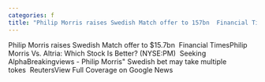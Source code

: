 ```yaml
---
categories: f
title: "Philip Morris raises Swedish Match offer to 157bn  Financial Times"
---
```

Philip Morris raises Swedish Match offer to $15.7bn&nbsp;&nbsp;Financial TimesPhilip Morris Vs. Altria: Which Stock Is Better? (NYSE:PM)&nbsp;&nbsp;Seeking AlphaBreakingviews - Philip Morris" Swedish bet may take multiple tokes&nbsp;&nbsp;ReutersView Full Coverage on Google News